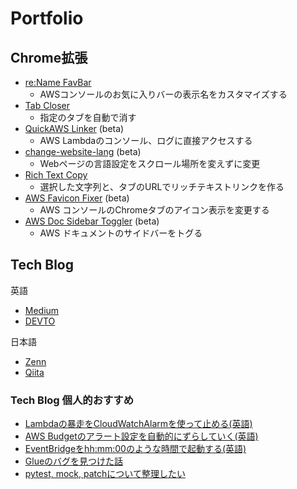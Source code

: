 # Portfolio
## Chrome拡張

- [re:Name FavBar](https://chrome.google.com/webstore/detail/rename-favbar/djibddceopnloddkfmgekaejflcnadli)
  - AWSコンソールのお気に入りバーの表示名をカスタマイズする
- [Tab Closer](https://chrome.google.com/webstore/detail/tab-closer/cmcmmpklddmejocjlienfddkdlggccbd)
  - 指定のタブを自動で消す
- [QuickAWS Linker](https://github.com/shimo164/quick-aws-linker) (beta)
  - AWS Lambdaのコンソール、ログに直接アクセスする
- [change-website-lang](https://github.com/shimo164/change-website-lang) (beta)
  - Webページの言語設定をスクロール場所を変えずに変更
- [Rich Text Copy](https://chrome.google.com/webstore/detail/rich-text-copy/aidldbbgafbfbooldgdpbpgkabdojfge) 
  - 選択した文字列と、タブのURLでリッチテキストリンクを作る
- [AWS Favicon Fixer](https://github.com/shimo164/aws-favicon-fixer) (beta)
  - AWS コンソールのChromeタブのアイコン表示を変更する
- [AWS Doc Sidebar Toggler](https://github.com/shimo164/awsdoc-sidebar-toggler) (beta)
  - AWS ドキュメントのサイドバーをトグる

## Tech Blog

英語

- [Medium](https://medium.com/@shimo164)
- [DEVTO](https://dev.to/shimo_s3)

日本語

- [Zenn](https://zenn.dev/shimo_s3)
- [Qiita](https://qiita.com/shimo_s3)

### Tech Blog 個人的おすすめ

- [Lambdaの暴走をCloudWatchAlarmを使って止める(英語)](https://dev.to/aws-builders/suspend-any-lambda-functions-using-a-single-cloudwatch-alarm-na9)
- [AWS Budgetのアラート設定を自動的にずらしていく(英語)](https://dev.to/aws-builders/aws-budgets-update-alert-thresholds-unlimitedly-with-lambda-5e7h)
- [EventBridgeをhh:mm:00のような時間で起動する(英語)](https://dev.to/aws-builders/trigger-precisely-at-hhmm00-with-eventbridge-and-lambda-1ia5)
- [Glueのバグを見つけた話](https://zenn.dev/shimo_s3/articles/60a19c1edea76d)
- [pytest, mock, patchについて整理したい](https://zenn.dev/shimo_s3/articles/9f486cfee75edc)
